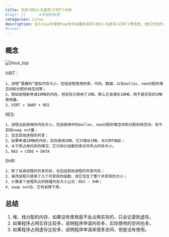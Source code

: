 ```yaml
---
title: 实存(RES)与虚存(VIRT)分析
#tags: []      #添加的标签
categories: Linux
description: 在linux中使用top命令会看到实存(RES)与虚存(VIRT)等信息，他们分别代表着什么意思呢？
#cover: 
---
```




## 概念

![linux_top](https://gitee.com/hu-zhihong/picbed/raw/master/linux_top.png)

VIRT：

```text
1、进程“需要的”虚拟内存大小，包括进程使用的库、代码、数据，以及malloc、new分配的堆空间和分配的栈空间等；
2、假如进程新申请10MB的内存，但实际只使用了1MB，那么它会增长10MB，而不是实际的1MB使用量。
3、VIRT = SWAP + RES
```



RES:

```text
1、进程当前使用的内存大小，包括使用中的malloc、new分配的堆空间和分配的栈空间，但不包括swap out量；
2、包含其他进程的共享；
3、如果申请10MB的内存，实际使用1MB，它只增长1MB，与VIRT相反；
4、关于库占用内存的情况，它只统计加载的库文件所占内存大小。
5、RES = CODE + DATA
```



SHR:

```text
1、除了自身进程的共享内存，也包括其他进程的共享内存；
2、虽然进程只使用了几个共享库的函数，但它包含了整个共享库的大小；
3、计算某个进程所占的物理内存大小公式：RES – SHR；
4、swap out后，它将会降下来。
```



## 总结

1. 堆、栈分配的内存，如果没有使用是不会占用实存的，只会记录到虚存。
2. 如果程序占用实存比较多，说明程序申请内存多，实际使用的空间也多。
3. 如果程序占用虚存比较多，说明程序申请来很多空间，但是没有使用。
